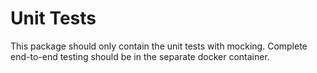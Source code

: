 # Unit Tests

This package should only contain the unit tests with mocking.
Complete end-to-end testing should be in the separate docker container.